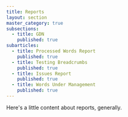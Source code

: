 ```yaml
---
title: Reports
layout: section
master_category: true
subsections:
  - title: GDN
    published: true
subarticles:
  - title: Processed Words Report
    published: true
  - title: Testing Breadcrumbs
    published: true
  - title: Issues Report
    published: true
  - title: Words Under Management
    published: true
---
```



Here's a little content about reports, generally.